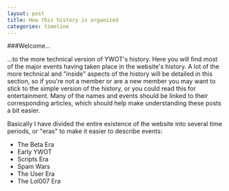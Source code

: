 ```yaml
---
layout: post
title: How this history is organized
categories: timeline
---
```


###Welcome...

...to the more technical version of YWOT's history. Here you will find most of the major events having taken place in the website's history. A lot of the more technical and "inside" aspects of the history will be detailed in this section, so if you're not a member or are a new member you may want to stick to the simple version of the history, or you could read this for entertainment. Many of the names and events should be linked to their corresponding articles, which should help make understanding these posts a bit easier.

Basically I have divided the entire existence of the website into several time periods, or "eras" to make it easier to describe events:

- The Beta Era
- Early YWOT
- Scripts Era
- Spam Wars
- The User Era
- The Lol007 Era

